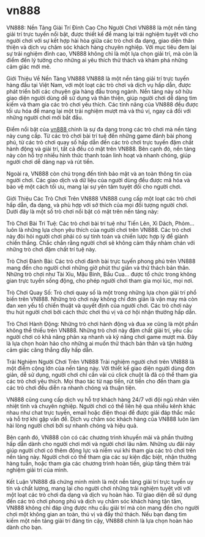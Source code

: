 # vn888
VN888: Nền Tảng Giải Trí Đỉnh Cao Cho Người Chơi
VN888 là một nền tảng giải trí trực tuyến nổi bật, được thiết kế để mang lại trải nghiệm tuyệt vời cho người chơi với sự kết hợp hài hòa giữa các trò chơi đa dạng, giao diện thân thiện và dịch vụ chăm sóc khách hàng chuyên nghiệp. Với mục tiêu đem lại sự trải nghiệm đỉnh cao, VN888 không chỉ là một lựa chọn giải trí, mà còn là điểm đến lý tưởng cho những ai yêu thích thử thách và khám phá những cảm giác mới mẻ.

Giới Thiệu Về Nền Tảng VN888
VN888 là một nền tảng giải trí trực tuyến hàng đầu tại Việt Nam, với một loạt các trò chơi và dịch vụ hấp dẫn, được phát triển bởi các chuyên gia hàng đầu trong ngành. Nền tảng này sở hữu giao diện người dùng dễ sử dụng và thân thiện, giúp người chơi dễ dàng tìm kiếm và tham gia các trò chơi yêu thích. Các tính năng của VN888 đều được tối ưu hóa để mang lại một trải nghiệm mượt mà và thú vị, ngay cả đối với những người chơi mới bắt đầu.

Điểm nổi bật của <a href="https://vn888-online.com"> vn888 </a> chính là sự đa dạng trong các trò chơi mà nền tảng này cung cấp. Từ các trò chơi bài trí tuệ đến những game đánh bài phong phú, từ các trò chơi quay số hấp dẫn đến các trò chơi trực tuyến đậm chất hành động và giải trí, tất cả đều có mặt trên VN888. Bên cạnh đó, nền tảng này còn hỗ trợ nhiều hình thức thanh toán linh hoạt và nhanh chóng, giúp người chơi dễ dàng nạp và rút tiền.

Ngoài ra, VN888 còn chú trọng đến tính bảo mật và an toàn thông tin của người chơi. Các giao dịch và dữ liệu của người dùng đều được mã hóa và bảo vệ một cách tối ưu, mang lại sự yên tâm tuyệt đối cho người chơi.

Giới Thiệu Các Trò Chơi Trên VN888
VN888 cung cấp một loạt các trò chơi hấp dẫn, đa dạng, và phù hợp với sở thích của mọi đối tượng người chơi. Dưới đây là một số trò chơi nổi bật có mặt trên nền tảng này:

Trò Chơi Bài Trí Tuệ: Các trò chơi bài trí tuệ như Tiến Lên, Xì Dách, Phỏm… luôn là những lựa chọn yêu thích của người chơi trên VN888. Các trò chơi này đòi hỏi người chơi phải có sự tính toán và chiến lược hợp lý để giành chiến thắng. Chắc chắn rằng người chơi sẽ không cảm thấy nhàm chán với những trò chơi đậm chất trí tuệ này.

Trò Chơi Đánh Bài: Các trò chơi đánh bài trực tuyến phong phú trên VN888 mang đến cho người chơi những giờ phút thư giãn và thử thách bản thân. Những trò chơi như Tài Xỉu, Mậu Binh, Bầu Cua… được tổ chức trong không gian trực tuyến sống động, cho phép người chơi tham gia mọi lúc, mọi nơi.

Trò Chơi Quay Số: Trò chơi quay số là một trong những lựa chọn giải trí phổ biến trên VN888. Những trò chơi này không chỉ đơn giản là vận may mà còn đan xen yếu tố chiến thuật và quyết định của người chơi. Các trò chơi này thu hút người chơi bởi cách thức chơi thú vị và cơ hội nhận thưởng hấp dẫn.

Trò Chơi Hành Động: Những trò chơi hành động và đua xe cũng là một phần không thể thiếu trên VN888. Những trò chơi này đậm chất giải trí, yêu cầu người chơi có khả năng phản xạ nhanh và kỹ năng chơi game mượt mà. Đây là lựa chọn hoàn hảo cho những ai muốn thử thách bản thân và tận hưởng cảm giác căng thẳng đầy hấp dẫn.

Trải Nghiệm Người Chơi Trên VN888
Trải nghiệm người chơi trên VN888 là một điểm cộng lớn của nền tảng này. Với thiết kế giao diện người dùng đơn giản, dễ sử dụng, người chơi chỉ cần vài cú click chuột là đã có thể tham gia các trò chơi yêu thích. Mọi thao tác từ nạp tiền, rút tiền cho đến tham gia các trò chơi đều diễn ra nhanh chóng và thuận tiện.

VN888 cũng cung cấp dịch vụ hỗ trợ khách hàng 24/7 với đội ngũ nhân viên nhiệt tình và chuyên nghiệp. Người chơi có thể liên hệ qua nhiều kênh khác nhau như chat trực tuyến, email hoặc điện thoại để được giải đáp thắc mắc và hỗ trợ khi gặp vấn đề. Dịch vụ chăm sóc khách hàng của VN888 luôn làm hài lòng người chơi bởi sự nhanh chóng và hiệu quả.

Bên cạnh đó, VN888 còn có các chương trình khuyến mãi và phần thưởng hấp dẫn dành cho người chơi mới và người chơi lâu năm. Những ưu đãi này giúp người chơi có thêm động lực và niềm vui khi tham gia các trò chơi trên nền tảng này. Người chơi có thể tham gia các sự kiện đặc biệt, nhận thưởng hàng tuần, hoặc tham gia các chương trình hoàn tiền, giúp tăng thêm trải nghiệm giải trí của mình.

Kết Luận
VN888 đã chứng minh mình là một nền tảng giải trí trực tuyến uy tín và chất lượng, mang lại cho người chơi những trải nghiệm tuyệt vời với một loạt các trò chơi đa dạng và dịch vụ hoàn hảo. Từ giao diện dễ sử dụng đến các trò chơi phong phú và dịch vụ chăm sóc khách hàng tận tâm, VN888 không chỉ đáp ứng được nhu cầu giải trí mà còn mang đến cho người chơi một không gian an toàn, thú vị và đầy thử thách. Nếu bạn đang tìm kiếm một nền tảng giải trí đáng tin cậy, VN888 chính là lựa chọn hoàn hảo dành cho bạn.

